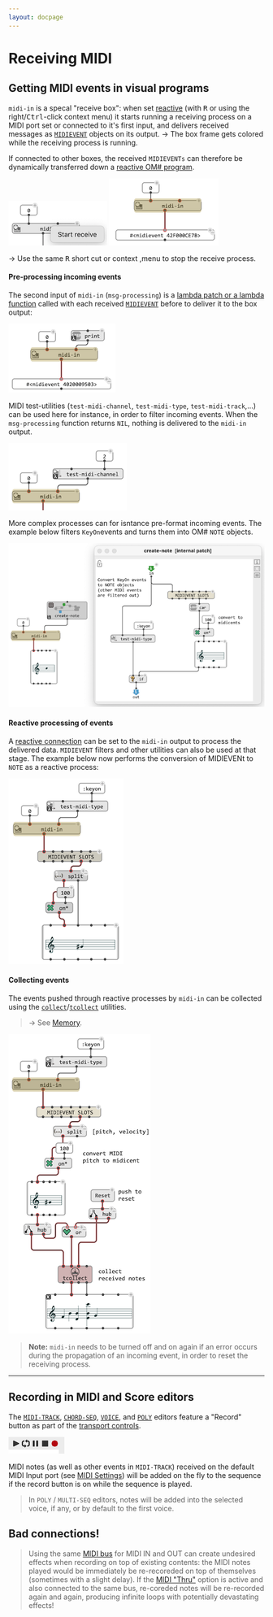 ```yaml
---
layout: docpage
---
```


# Receiving MIDI

## Getting MIDI events in visual programs

`midi-in` is a specal "receive box": when set [reactive](reactive) (with <kbd>R</kbd> or using the right/<kbd>Ctrl</kbd>-click context menu) it starts running a receiving process on a MIDI port set or connected to it's first input, and delivers received messages as [`MIDIEVENT`](midi-events) objects on its output. 
&rarr; The box frame gets colored while the receiving process is running.

If connected to other boxes, the received `MIDIEVENTs` can therefore be dynamically transferred down a [reactive OM# program](reactive).

<img src="midi-in_img/midi-in-menu.png">   <img src="midi-in_img/midi-in.png">

&rarr; Use the same <kbd>R</kbd> short cut or context ,menu to stop the receive process.

#### Pre-processing incoming events

The second input of `midi-in` (`msg-processing`) is a [lambda patch or a lambda function](lambda) called with each received [`MIDIEVENT`](midi-events) before to deliver it to the box output:

<img src="midi-in_img/midi-in-processing-fun.png">

MIDI test-utilities (`test-midi-channel`, `test-midi-type`, `test-midi-track`,...) can be used here for instance, in order to filter incoming events. When the `msg-processing` function returns `NIL`, nothing is delivered to the `midi-in` output.

<img src="midi-in_img/midi-in-test-fun.png">

More complex processes can for isntance pre-format incoming events. The example below filters `KeyOn`events and turns them into OM# `NOTE` objects.

<img src="midi-in_img/midi-in-processing-patch.png">


#### Reactive processing of events

A [reactive connection](reactive) can be set to the `midi-in` output to process the delivered data. `MIDIEVENT` filters and other utilities can also be used at that stage. The example below now performs the conversion of MIDIEVENt to `NOTE` as a reactive process:

<img src="midi-in_img/midi-in-to-note.png">


#### Collecting events

The events pushed through reactive processes by `midi-in` can be collected using the [`collect`](memory#collect)/[`tcollect`](memory#tcollect) utilities.

> &rarr; See [Memory](memory).

<img src="midi-in_img/midi-in-tcollect.png">



> **Note:** `midi-in` needs to be turned off and on again if an error occurs during the propagation of an incoming event, in order to reset the receiving process.


--------


## Recording in MIDI and Score editors

The [`MIDI-TRACK`](midi-track), [`CHORD-SEQ`](chord-seq), [`VOICE`](voice), and [`POLY`](poly) editors feature a "Record" button as part of the [transport controls](player). 

<img src="midi-in_img/record-button.png">

MIDI notes (as well as other events in `MIDI-TRACK`) received on the default MIDI Input port (see [MIDI Settings](midi-settings)) will be added on the fly to the sequence if the record button is on while the sequence is played.

> In `POLY` / `MULTI-SEQ` editors, notes will be added into the selected voice, if any, or by default to the first voice. 


## Bad connections!

> Using the same [MIDI bus](midi-settings#virtual-buses) for MIDI IN and OUT can create undesired effects when recording on top of existing contents: the MIDI notes played would be immediately be re-recoreded on top of themselves (sometimes with a slight delay). If the [MIDI "Thru"](midi-settings#midi-"thru") option is active and also connected to the same bus, re-coreded notes will be re-recorded again and again, producing infinite loops with potentially devastating effects!